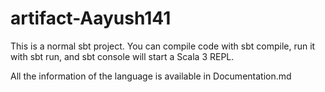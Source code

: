 # artifact-Aayush141

This is a normal sbt project. You can compile code with sbt compile, run it with sbt run, and sbt console will start a Scala 3 REPL.

All the information of the language is available in Documentation.md
